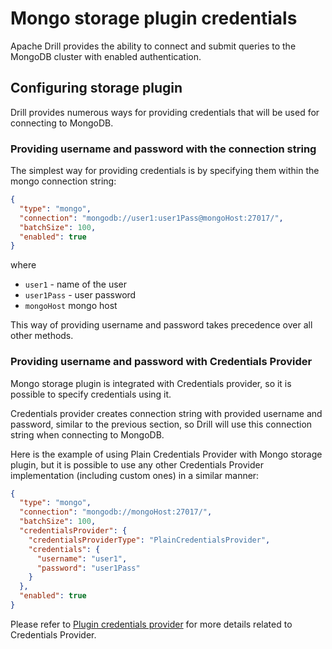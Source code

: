 # Mongo storage plugin credentials

Apache Drill provides the ability to connect and submit queries to
the MongoDB cluster with enabled authentication.

## Configuring storage plugin

Drill provides numerous ways for providing credentials
that will be used for connecting to MongoDB.

### Providing username and password with the connection string

The simplest way for providing credentials is by specifying them within the mongo connection string:

```json
{
  "type": "mongo",
  "connection": "mongodb://user1:user1Pass@mongoHost:27017/",
  "batchSize": 100,
  "enabled": true
}
```

where
 - `user1` - name of the user
 - `user1Pass` - user password
 - `mongoHost` mongo host

This way of providing username and password takes precedence over all other methods.

### Providing username and password with Credentials Provider

Mongo storage plugin is integrated with Credentials provider, so it is possible to specify credentials using it.

Credentials provider creates connection string with provided username and password, 
similar to the previous section, so Drill will use this connection string when connecting to MongoDB.

Here is the example of using Plain Credentials Provider with Mongo storage plugin, but it is possible to use any
other Credentials Provider implementation (including custom ones) in a similar manner:

```json
{
  "type": "mongo",
  "connection": "mongodb://mongoHost:27017/",
  "batchSize": 100,
  "credentialsProvider": {
    "credentialsProviderType": "PlainCredentialsProvider",
    "credentials": {
      "username": "user1",
      "password": "user1Pass"
    }
  },
  "enabled": true
}
```

Please refer to [Plugin credentials provider](https://github.com/apache/drill/blob/master/docs/dev/PluginCredentialsProvider.md#developer-notes)
for more details related to Credentials Provider.
